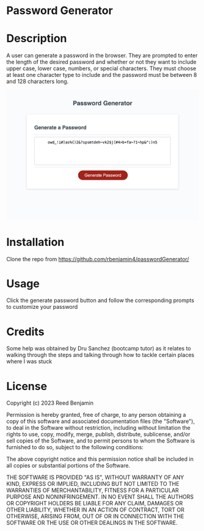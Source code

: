 # Password Generator


# Description

A user can generate a password in the browser. They are prompted to enter the length of the desired password and whether or not they want to include upper case, lower case, numbers, or special characters. They must choose at least one character type to include and the password must be between 8 and 128 characters long.

![Alt text](images/passwordGenerator.png?raw=true "Functional Password Generator in-browser")

# Installation

Clone the repo from https://github.com/rbenjamin4/passwordGenerator/

# Usage

Click the generate password button and follow the corresponding prompts to customize your password

# Credits
Some help was obtained by Dru Sanchez (bootcamp tutor) as it relates to walking through the steps and talking through how to tackle certain places where I was stuck

# License
Copyright (c) 2023 Reed Benjamin

Permission is hereby granted, free of charge, to any person obtaining
a copy of this software and associated documentation files (the
"Software"), to deal in the Software without restriction, including
without limitation the rights to use, copy, modify, merge, publish,
distribute, sublicense, and/or sell copies of the Software, and to
permit persons to whom the Software is furnished to do so, subject to
the following conditions:

The above copyright notice and this permission notice shall be
included in all copies or substantial portions of the Software.

THE SOFTWARE IS PROVIDED "AS IS", WITHOUT WARRANTY OF ANY KIND,
EXPRESS OR IMPLIED, INCLUDING BUT NOT LIMITED TO THE WARRANTIES OF
MERCHANTABILITY, FITNESS FOR A PARTICULAR PURPOSE AND
NONINFRINGEMENT. IN NO EVENT SHALL THE AUTHORS OR COPYRIGHT HOLDERS BE
LIABLE FOR ANY CLAIM, DAMAGES OR OTHER LIABILITY, WHETHER IN AN ACTION
OF CONTRACT, TORT OR OTHERWISE, ARISING FROM, OUT OF OR IN CONNECTION
WITH THE SOFTWARE OR THE USE OR OTHER DEALINGS IN THE SOFTWARE.